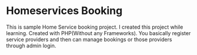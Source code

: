# Homeservices Booking

This is sample Home Service booking project. I created this project while
learning. Created with PHP(Without any Frameworks). You basically register
service providers and then can manage bookings or those providers through admin
login.

